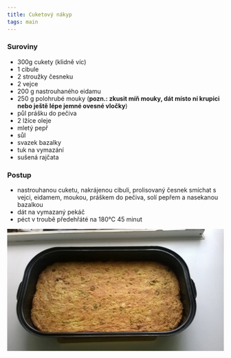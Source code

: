 ```yaml
---
title: Cuketový nákyp
tags: main
---
```


### Suroviny
- 300g cukety (klidně víc)
- 1 cibule
- 2 stroužky česneku
- 2 vejce
- 200 g nastrouhaného eidamu
- 250 g polohrubé mouky (**pozn.: zkusit míň mouky, dát místo ní krupici nebo ještě lépe jemné ovesné vločky**)
- půl prášku do pečiva
- 2 lžíce oleje
- mletý pepř
- sůl
- svazek bazalky
- tuk na vymazání
- sušená rajčata

### Postup
- nastrouhanou cuketu, nakrájenou cibuli, prolisovaný česnek smíchat s vejci, eidamem, moukou, práškem do pečiva, solí pepřem a nasekanou bazalkou
- dát na vymazaný pekáč
- péct v troubě předehřáté na 180°C 45 minut

![Upečeno](/fotky/cuketovy-nakyp-1.jpg)
